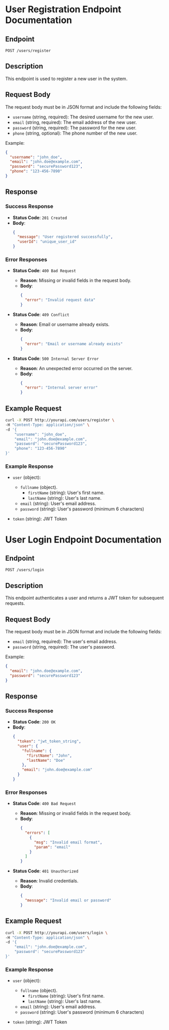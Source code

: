 # User Registration Endpoint Documentation

## Endpoint

`POST /users/register`

## Description

This endpoint is used to register a new user in the system.

## Request Body

The request body must be in JSON format and include the following fields:

- `username` (string, required): The desired username for the new user.
- `email` (string, required): The email address of the new user.
- `password` (string, required): The password for the new user.
- `phone` (string, optional): The phone number of the new user.

Example:

```json
{
  "username": "john_doe",
  "email": "john.doe@example.com",
  "password": "securePassword123",
  "phone": "123-456-7890"
}
```

## Response

### Success Response

- **Status Code**: `201 Created`
- **Body**:
  ```json
  {
    "message": "User registered successfully",
    "userId": "unique_user_id"
  }
  ```

### Error Responses

- **Status Code**: `400 Bad Request`

  - **Reason**: Missing or invalid fields in the request body.
  - **Body**:
    ```json
    {
      "error": "Invalid request data"
    }
    ```

- **Status Code**: `409 Conflict`

  - **Reason**: Email or username already exists.
  - **Body**:
    ```json
    {
      "error": "Email or username already exists"
    }
    ```

- **Status Code**: `500 Internal Server Error`
  - **Reason**: An unexpected error occurred on the server.
  - **Body**:
    ```json
    {
      "error": "Internal server error"
    }
    ```

## Example Request

```bash
curl -X POST http://yourapi.com/users/register \
-H "Content-Type: application/json" \
-d '{
    "username": "john_doe",
    "email": "john.doe@example.com",
    "password": "securePassword123",
    "phone": "123-456-7890"
}'
```

### Example Response

- `user` (object):

  - `fullname` (object).
    - `firstName` (string): User's first name.
    - `lastName` (string): User's last name.
  - `email` (string): User's email address.
  - `password` (string): User's password (minimum 6 characters)

- `token` (string): JWT Token

# User Login Endpoint Documentation

## Endpoint

`POST /users/login`

## Description

This endpoint authenticates a user and returns a JWT token for subsequent requests.

## Request Body

The request body must be in JSON format and include the following fields:

- `email` (string, required): The user's email address.
- `password` (string, required): The user's password.

Example:

```json
{
  "email": "john.doe@example.com",
  "password": "securePassword123"
}
```

## Response

### Success Response

- **Status Code**: `200 OK`
- **Body**:
  ```json
  {
    "token": "jwt_token_string",
    "user": {
      "fullname": {
        "firstName": "John",
        "lastName": "Doe"
      },
      "email": "john.doe@example.com"
    }
  }
  ```

### Error Responses

- **Status Code**: `400 Bad Request`

  - **Reason**: Missing or invalid fields in the request body.
  - **Body**:
    ```json
    {
      "errors": [
        {
          "msg": "Invalid email format",
          "param": "email"
        }
      ]
    }
    ```

- **Status Code**: `401 Unauthorized`
  - **Reason**: Invalid credentials.
  - **Body**:
    ```json
    {
      "message": "Invalid email or password"
    }
    ```

## Example Request

```bash
curl -X POST http://yourapi.com/users/login \
-H "Content-Type: application/json" \
-d '{
    "email": "john.doe@example.com",
    "password": "securePassword123"
}'
```

### Example Response

- `user` (object):

  - `fullname` (object).
    - `firstName` (string): User's first name.
    - `lastName` (string): User's last name.
  - `email` (string): User's email address.
  - `password` (string): User's password (minimum 6 characters)

- `token` (string): JWT Token

